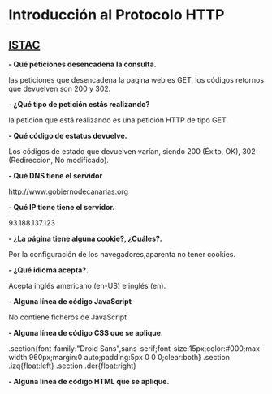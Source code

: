 # Introducción al Protocolo HTTP
## [ISTAC](http://www.gobiernodecanarias.org/istac/api/)

**- Qué peticiones desencadena la consulta.**
  
  las peticiones que desencadena la pagina web es GET, los códigos retornos que devuelven son 200 y 302.

**- ¿Qué tipo de petición estás realizando?**
 
  la petición que está realizando es una petición HTTP de tipo GET.   

**- Qué código de estatus devuelve.**
  
  Los códigos de estado que devuelven varían, siendo 200 (Éxito, OK), 302 (Redireccion, No modificado).

**- Qué DNS tiene el servidor**

  http://www.gobiernodecanarias.org

**- Qué IP tiene tiene el servidor.**

  93.188.137.123

**- ¿La página tiene alguna cookie?, ¿Cuáles?.**
  
  Por la configuración de los navegadores,aparenta no tener cookies.

**- ¿Qué idioma acepta?.**

  Acepta inglés americano (en-US) e inglés (en). 

**- Alguna línea de código JavaScript**

  No contiene ficheros de JavaScript

**- Alguna línea de código CSS que se aplique.**

.section{font-family:"Droid Sans",sans-serif;font-size:15px;color:#000;max-width:960px;margin:0 auto;padding:5px 0 0 0;clear:both}
.section .izq{float:left}
.section .der{float:right}

**- Alguna línea de código HTML que se aplique.**

<div class="der">
<img src="/istac/resources/imagenes/logo_edatos.jpg" alt="">	
